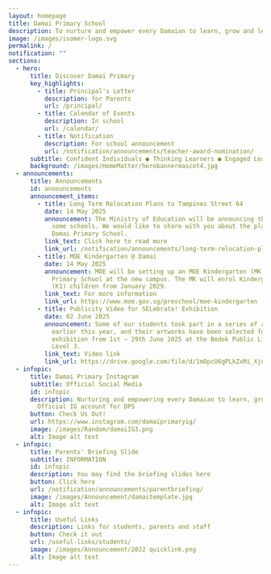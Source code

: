 ```yaml
---
layout: homepage
title: Damai Primary School
description: To nurture and empower every Damaian to learn, grow and lead.
image: /images/isomer-logo.svg
permalink: /
notification: ""
sections:
  - hero:
      title: Discover Damai Primary
      key_highlights:
        - title: Principal's Letter
          description: for Parents
          url: /principal/
        - title: Calendar of Events
          description: In school
          url: /calendar/
        - title: Notification
          description: For school announcement
          url: /notification/announcements/teacher-award-nomination/
      subtitle: Confident Individuals ● Thinking Learners ● Engaged Leaders
      background: /images/HomeMatter/herobannermascot4.jpg
  - announcements:
      title: Announcements
      id: announcements
      announcement_items:
        - title: Long Term Relocation Plans to Tampines Street 64
          date: 14 May 2025
          announcement: The Ministry of Education will be announcing the relocation of
            some schools. We would like to share with you about the plans for
            Damai Primary School.
          link_text: Click here to read more
          link_url: /notification/announcements/long-term-relocation-plans/
        - title: MOE Kindergarten @ Damai
          date: 14 May 2025
          announcement: MOE will be setting up an MOE Kindergarten (MK) within Damai
            Primary School at the new campus. The MK will enrol Kindergarten 1
            (K1) children from January 2029.
          link_text: For more information
          link_url: https://www.moe.gov.sg/preschool/moe-kindergarten
        - title: Publicity Video for SELebrate! Exhibition
          date: 02 June 2025
          announcement: Some of our students took part in a series of art workshops
            earlier this year, and their artworks have been selected for
            exhibition from 1st – 29th June 2025 at the Bedok Public Library,
            Level 3.
          link_text: Video link
          link_url: https://drive.google.com/file/d/1mOpcU6gPLkZxMi_XjuxOnojnzSxrDfjS/view?usp=sharing
  - infopic:
      title: Damai Primary Instagram
      subtitle: Official Social Media
      id: infopic
      description: Nurturing and empowering every Damaian to learn, grow and lead.
        Official IG account for DPS
      button: Check Us Out!
      url: https://www.instagram.com/damaiprimaryig/
      image: /images/Random/damaiIG3.png
      alt: Image alt text
  - infopic:
      title: Parents' Briefing Slide
      subtitle: INFORMATION
      id: infopic
      description: You may find the briefing slides here
      button: Click here
      url: /notification/announcements/parentbriefing/
      image: /images/Announcement/damaitemplate.jpg
      alt: Image alt text
  - infopic:
      title: Useful Links
      description: Links for students, parents and staff
      button: Check it out
      url: /useful-links/students/
      image: /images/Announcement/2022 quicklink.png
      alt: Image alt text
---
```

